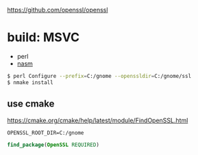 https://github.com/openssl/openssl

# build: MSVC

- perl
- [nasm](https://www.nasm.us/)

```sh
$ perl Configure --prefix=C:/gnome --openssldir=C:/gnome/ssl
$ nmake install
```

## use cmake

https://cmake.org/cmake/help/latest/module/FindOpenSSL.html

`OPENSSL_ROOT_DIR=C:/gnome`

```cmake
find_package(OpenSSL REQUIRED)
```
